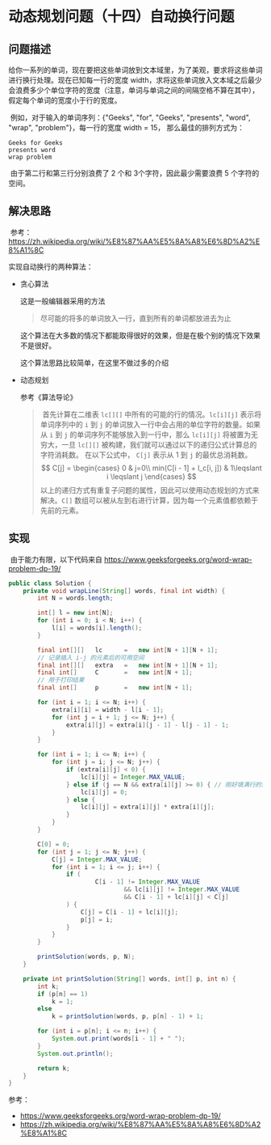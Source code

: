 # 动态规划问题（十四）自动换行问题

## 问题描述

​	给你一系列的单词，现在要把这些单词放到文本域里，为了美观，要求将这些单词进行换行处理。现在已知每一行的宽度 width，求将这些单词放入文本域之后最少会浪费多少个单位字符的宽度（注意，单词与单词之间的间隔空格不算在其中），假定每个单词的宽度小于行的宽度。

​	例如，对于输入的单词序列：{"Geeks", "for",  "Geeks",  "presents",  "word",  "wrap", "problem"}，每一行的宽度 width = 15， 那么最佳的排列方式为：

```
Geeks for Geeks
presents word  
wrap problem   
```

​	由于第二行和第三行分别浪费了 2 个和 3个字符，因此最少需要浪费 5 个字符的空间。

## 解决思路

​	参考：https://zh.wikipedia.org/wiki/%E8%87%AA%E5%8A%A8%E6%8D%A2%E8%A1%8C

实现自动换行的两种算法：

- 贪心算法

  这是一般编辑器采用的方法

  > 尽可能的将多的单词放入一行，直到所有的单词都放进去为止

  这个算法在大多数的情况下都能取得很好的效果，但是在极个别的情况下效果不是很好。

  这个算法思路比较简单，在这里不做过多的介绍

- 动态规划

  参考《算法导论》

  > ​	首先计算在二维表 `lc[][]` 中所有的可能的行的情况。`lc[i][j]` 表示将单词序列中的 `i` 到 `j` 的单词放入一行中会占用的单位字符的数量。如果从 `i` 到 `j` 的单词序列不能够放入到一行中，那么 `lc[i][j]` 将被置为无穷大，一旦 `lc[][]` 被构建，我们就可以通过以下的递归公式计算总的字符消耗数。 在以下公式中， `C[j]` 表示从 1 到 `j` 的最优总消耗数。
  > $$
  > C[j] = \begin{cases}
  > 0 & j=0\\
  > min(C[i - 1] + l_c[i, j]) & 1\leqslant i \leqslant j
  > \end{cases}
  > $$
  > ​	以上的递归方式有重复子问题的属性，因此可以使用动态规划的方式来解决。`C[]` 数组可以被从左到右进行计算，因为每一个元素值都依赖于先前的元素。

## 实现

​	由于能力有限，以下代码来自 https://www.geeksforgeeks.org/word-wrap-problem-dp-19/

```java
public class Solution {
    private void wrapLine(String[] words, final int width) {
        int N = words.length;

        int[] l = new int[N];
        for (int i = 0; i < N; i++) {
            l[i] = words[i].length();
        }

        final int[][]   lc      =   new int[N + 1][N + 1];
        // 记录插入 i-j 的元素后的可用空间
        final int[][]   extra   =   new int[N + 1][N + 1];
        final int[]     C       =   new int[N + 1];
        // 用于打印结果
        final int[]     p       =   new int[N + 1];

        for (int i = 1; i <= N; i++) {
            extra[i][i] = width - l[i - 1];
            for (int j = i + 1; j <= N; j++) {
                extra[i][j] = extra[i][j - 1] - l[j - 1] - 1;
            }
        }

        for (int i = 1; i <= N; i++) {
            for (int j = i; j <= N; j++) {
                if (extra[i][j] < 0) { 
                    lc[i][j] = Integer.MAX_VALUE;
                } else if (j == N && extra[i][j] >= 0) { // 刚好填满行的情况
                    lc[i][j] = 0;
                } else {
                    lc[i][j] = extra[i][j] * extra[i][j];
                }
            }
        }

        C[0] = 0;
        for (int j = 1; j <= N; j++) {
            C[j] = Integer.MAX_VALUE;
            for (int i = 1; i <= j; i++) {
                if (
                        C[i - 1] != Integer.MAX_VALUE
                                && lc[i][j] != Integer.MAX_VALUE
                                && C[i - 1] + lc[i][j] < C[j]
                ) {
                    C[j] = C[i - 1] + lc[i][j];
                    p[j] = i;
                }
            }
        }

        printSolution(words, p, N);
    }

    private int printSolution(String[] words, int[] p, int n) {
        int k;
        if (p[n] == 1)
            k = 1;
        else
            k = printSolution(words, p, p[n] - 1) + 1;

        for (int i = p[n]; i <= n; i++) {
            System.out.print(words[i - 1] + " ");
        }
        System.out.println();

        return k;
    }
}
```



参考：

- https://www.geeksforgeeks.org/word-wrap-problem-dp-19/
- https://zh.wikipedia.org/wiki/%E8%87%AA%E5%8A%A8%E6%8D%A2%E8%A1%8C

